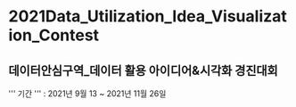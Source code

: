 # 2021Data_Utilization_Idea_Visualization_Contest
데이터안심구역_데이터 활용 아이디어&시각화 경진대회
-------------
''' 기간 ''' : 2021년 9월 13 ~ 2021년 11월 26일

